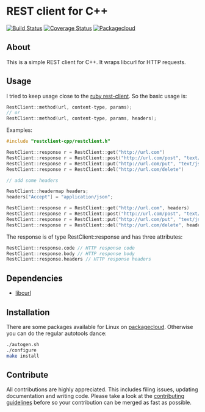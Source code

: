 # REST client for C++
[![Build Status](https://travis-ci.org/mrtazz/restclient-cpp.svg?branch=master)](https://travis-ci.org/mrtazz/restclient-cpp)
[![Coverage Status](https://coveralls.io/repos/mrtazz/restclient-cpp/badge.svg?branch=master&service=github)](https://coveralls.io/github/mrtazz/restclient-cpp?branch=master)
[![Packagecloud](https://img.shields.io/badge/packagecloud-available-brightgreen.svg)](https://packagecloud.io/mrtazz/restclient-cpp)

## About
This is a simple REST client for C++. It wraps libcurl for HTTP requests.

## Usage
I tried to keep usage close to the [ruby rest-client][]. So the basic usage is:

```cpp
RestClient::method(url, content-type, params);
// or
RestClient::method(url, content-type, params, headers);
```

Examples:

```cpp
#include "restclient-cpp/restclient.h"

RestClient::response r = RestClient::get("http://url.com")
RestClient::response r = RestClient::post("http://url.com/post", "text/json", "{\"foo\": \"bla\"}")
RestClient::response r = RestClient::put("http://url.com/put", "text/json", "{\"foo\": \"bla\"}")
RestClient::response r = RestClient::del("http://url.com/delete")

// add some headers

RestClient::headermap headers;
headers["Accept"] = "application/json";

RestClient::response r = RestClient::get("http://url.com", headers)
RestClient::response r = RestClient::post("http://url.com/post", "text/json", "{\"foo\": \"bla\"}", headers)
RestClient::response r = RestClient::put("http://url.com/put", "text/json", "{\"foo\": \"bla\"}", headers)
RestClient::response r = RestClient::del("http://url.com/delete", headers)
```

The response is of type RestClient::response and has three attributes:

```cpp
RestClient::response.code // HTTP response code
RestClient::response.body // HTTP response body
RestClient::response.headers // HTTP response headers
```

## Dependencies
- [libcurl][]

## Installation
There are some packages available for Linux on [packagecloud][packagecloud].
Otherwise you can do the regular autotools dance:

```bash
./autogen.sh
./configure
make install
```

## Contribute
All contributions are highly appreciated. This includes filing issues,
updating documentation and writing code. Please take a look at the
[contributing guidelines][contributing] before so your contribution can be
merged as fast as possible.


[libcurl]: http://curl.haxx.se/libcurl/
[ruby rest-client]: http://github.com/archiloque/rest-client
[gtest]: http://code.google.com/p/googletest/
[packagecloud]: https://packagecloud.io/mrtazz/restclient-cpp
[contributing]: https://github.com/mrtazz/restclient-cpp/blob/master/CONTRIBUTING.md
